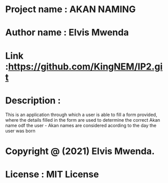 # Project name : AKAN NAMING


# Author name : Elvis Mwenda


# Link :https://github.com/KingNEM/IP2.git

# Description :
  This is an application through which a user is able to fill a form provided,
  where the details filled in the form are used to determine 
  the correct Akan name odf the user - Akan names are considered acording to the day the user was born
  
  
  # Copyright @ (2021) Elvis Mwenda.
  # License : MIT License
